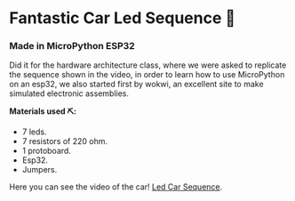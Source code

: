 # Fantastic Car Led Sequence 🚨

### Made in MicroPython ESP32


Did it for the hardware architecture class, where we were asked to replicate the sequence shown in the video, in order to learn how to use MicroPython on an esp32, we also started first by wokwi, an excellent site to make simulated electronic assemblies.

__Materials used ⛏️:__
* 7 leds.
* 7 resistors of 220 ohm.
* 1 protoboard.
* Esp32.
* Jumpers.

Here you can see the video of the car! [Led Car  Sequence](https://www.youtube.com/watch?v=td1Ub_Pg_Hw&t=28s&ab_channel=Multi-Val).
